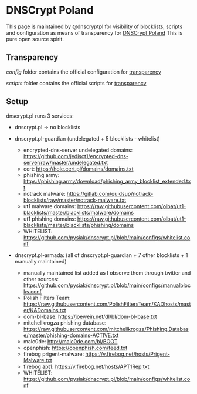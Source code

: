 # DNSCrypt Poland
This page is maintained by @dnscryptpl for visibility of blocklists, scripts and configuration as means of transparency for [DNSCrypt Poland](https://dnscrypt.pl)
This is pure open source spirit.

## Transparency
*config* folder contains the official configuration for [transparency](https://dnscrypt.pl/transparency/ "Transparency page of DNSCrypt Poland")

*scripts* folder contains the official scripts for [transparency](https://dnscrypt.pl/transparency/ "Transparency page of DNSCrypt Poland")

## Setup
dnscrypt.pl runs 3 services:
* dnscrypt.pl -> no blocklists
* dnscrypt.pl-guardian (undelegated + 5 blocklists - whitelist)
  * encrypted-dns-server undelegated domains: https://github.com/jedisct1/encrypted-dns-server/raw/master/undelegated.txt
  * cert: https://hole.cert.pl/domains/domains.txt
  * phishing army: https://phishing.army/download/phishing_army_blocklist_extended.txt
  * notrack malware: https://gitlab.com/quidsup/notrack-blocklists/raw/master/notrack-malware.txt
  * ut1 malware domains: https://raw.githubusercontent.com/olbat/ut1-blacklists/master/blacklists/malware/domains
  * ut1 phishing domains: https://raw.githubusercontent.com/olbat/ut1-blacklists/master/blacklists/phishing/domains
  * WHITELIST: https://github.com/pysiak/dnscrypt.pl/blob/main/configs/whitelist.conf
  
* dnscrypt.pl-armada: (all of dnscrypt.pl-guardian + 7 other blocklists + 1 manually maintained)
  * manually maintained list added as I observe them through twitter and other sources: https://github.com/pysiak/dnscrypt.pl/blob/main/configs/manualblocks.conf
  * Polish Filters Team: https://raw.githubusercontent.com/PolishFiltersTeam/KADhosts/master/KADomains.txt
  * dom-bl-base: https://joewein.net/dl/bl/dom-bl-base.txt
  * mitchellkrogza phishing database: https://raw.githubusercontent.com/mitchellkrogza/Phishing.Database/master/phishing-domains-ACTIVE.txt
  * malc0de: http://malc0de.com/bl/BOOT
  * openphish: https://openphish.com/feed.txt
  * firebog prigent-malware: https://v.firebog.net/hosts/Prigent-Malware.txt
  * firebog apt1: https://v.firebog.net/hosts/APT1Rep.txt
  * WHITELIST: https://github.com/pysiak/dnscrypt.pl/blob/main/configs/whitelist.conf
